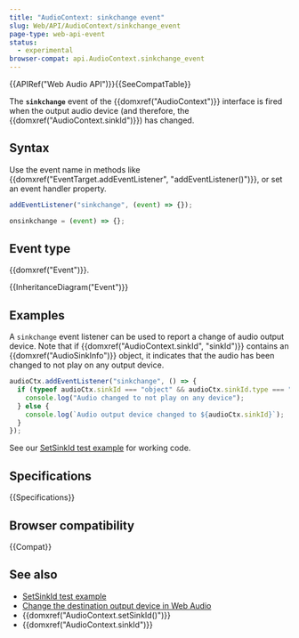 ```yaml
---
title: "AudioContext: sinkchange event"
slug: Web/API/AudioContext/sinkchange_event
page-type: web-api-event
status:
  - experimental
browser-compat: api.AudioContext.sinkchange_event
---
```


{{APIRef("Web Audio API")}}{{SeeCompatTable}}

The **`sinkchange`** event of the {{domxref("AudioContext")}} interface is fired when the output audio device (and therefore, the {{domxref("AudioContext.sinkId")}}) has changed.

## Syntax

Use the event name in methods like {{domxref("EventTarget.addEventListener", "addEventListener()")}}, or set an event handler property.

```js
addEventListener("sinkchange", (event) => {});

onsinkchange = (event) => {};
```

## Event type

{{domxref("Event")}}.

{{InheritanceDiagram("Event")}}

## Examples

A `sinkchange` event listener can be used to report a change of audio output device. Note that if {{domxref("AudioContext.sinkId", "sinkId")}} contains an {{domxref("AudioSinkInfo")}} object, it indicates that the audio has been changed to not play on any output device.

```js
audioCtx.addEventListener("sinkchange", () => {
  if (typeof audioCtx.sinkId === "object" && audioCtx.sinkId.type === "none") {
    console.log("Audio changed to not play on any device");
  } else {
    console.log(`Audio output device changed to ${audioCtx.sinkId}`);
  }
});
```

See our [SetSinkId test example](https://set-sink-id.glitch.me/) for working code.

## Specifications

{{Specifications}}

## Browser compatibility

{{Compat}}

## See also

- [SetSinkId test example](https://set-sink-id.glitch.me/)
- [Change the destination output device in Web Audio](https://developer.chrome.com/blog/audiocontext-setsinkid/)
- {{domxref("AudioContext.setSinkId()")}}
- {{domxref("AudioContext.sinkId")}}
